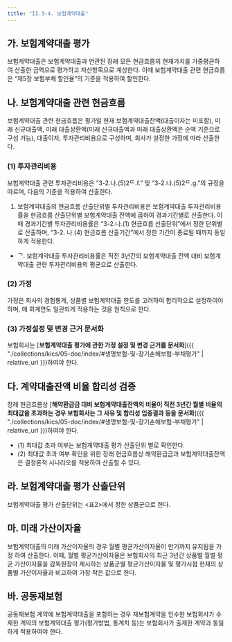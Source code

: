 ```yaml
---
title: "II.3-4. 보험계약대출"
---
```

## 가. 보험계약대출 평가
보험계약대출은 보험계약대출과 연관된 장래 모든 현금흐름의 현재가치를 가중평균하여 산출한 금액으로 평가하고 자산항목으로 계상한다. 이때 보험계약대출 관련 현금흐름은 “제5장 보험부채 할인율”의 기준을 적용하여 할인한다.
## 나. 보험계약대출 관련 현금흐름
보험계약대출 관련 현금흐름은 평가일 현재 보험계약대출잔액(대출이자는 미포함), 미래 신규대출액, 미래 대출상환액(미래 신규대출액과 미래 대출상환액은 순액 기준으로 구성 가능), 대출이자, 투자관리비용으로 구성하며, 회사가 설정한 가정에 따라 산출한다.
### (1) 투자관리비용
보험계약대출 관련 투자관리비용은 “3-2.나.(5)2ᄃ.f.” 및 “3-2.나.(5)2ᄃ.g.”의 규정을 따르며, 다음의 기준을 적용하여 산출한다.
1. 보험계약대출의 현금흐름 산출단위별 투자관리비용은 보험계약대출 투자관리비용률을 현금흐름 산출단위별 보험계약대출 잔액에 곱하여 경과기간별로 산출한다. 이때 경과기간별 투자관리비용률은 “3-2.나.(1) 현금흐름 산출단위”에서 정한 단위별로 산출하며, “3-2. 나.(4) 현금흐름 산출기간”에서 정한 기간이 종료될 때까지 동일하게 적용한다.
- ᄀ. 보험계약대출 투자관리비용률은 직전 3년간의 보험계약대출 잔액 대비 보험계약대출 관련 투자관리비용의 평균으로 산출한다.

### (2) 가정
가정은 회사의 경험통계, 상품별 보험계약대출 한도를 고려하여 합리적으로 설정하여야 하며, 매 회계연도 일관되게 적용하는 것을 원칙으로 한다.
### (3) 가정설정 및 변경 근거 문서화
보험회사는 [**보험계약대출 평가에 관한 가정 설정 및 변경 근거를 문서화**]({{ "./collections/kics/05-doc/index/#생명보험-및-장기손해보험-부채평가" | relative_url }})하여야 한다.

## 다. 계약대출잔액 비율 합리성 검증
장래 현금흐름상 [**해약환급금 대비 보험계약대출잔액의 비율이 직전 3년간 월별 비율의 최대값을 초과하는 경우 보험회사는 그 사유 및 합리성 입증결과 등을 문서화**]({{ "./collections/kics/05-doc/index/#생명보험-및-장기손해보험-부채평가" | relative_url }})하여야 한다.
- (1) 최대값 초과 여부는 보험계약대출 평가 산출단위 별로 확인한다.
- (2) 최대값 초과 여부 확인을 위한 장래 현금흐름상 해약환급금과 보험계약대출잔액은 결정론적 시나리오를 적용하여 산출할 수 있다.

## 라. 보험계약대출 평가 산출단위
보험계약대출 평가 산출단위는 <표2>에서 정한 상품군으로 한다.
## 마. 미래 가산이자율
보험계약대출의 미래 가산이자율의 경우 월별 평균가산이자율이 만기까지 유지됨을 가정 하여 산출한다. 이때, 월별 평균가산이자율은 보험회사의 최근 3년간 상품별 월별 평균 가산이자율을 감독원장이 제시하는 상품군별 평균가산이자율 및 평가시점 현재의 상품별 가산이자율과 비교하여 가장 작은 값으로 한다.
## 바. 공동재보험
공동재보험 계약에 보험계약대출을 포함하는 경우 재보험계약을 인수한 보험회사가 수재한 계약의 보험계약대출 평가(평가방법, 통계치 등)는 보험회사가 출재한 계약과 동일하게 적용하여야 한다.
